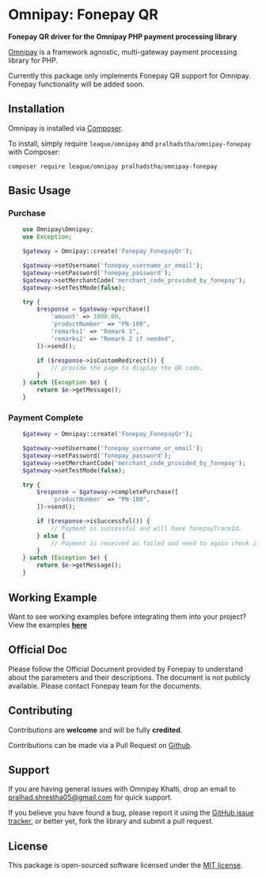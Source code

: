 # Omnipay: Fonepay QR

**Fonepay QR driver for the Omnipay PHP payment processing library**

[Omnipay](https://github.com/thephpleague/omnipay) is a framework agnostic, multi-gateway payment
processing library for PHP.

Currently this package only implements Fonepay QR support for Omnipay. Fonepay functionality will be added soon.

## Installation

Omnipay is installed via [Composer](http://getcomposer.org/).

To install, simply require `league/omnipay` and `pralhadstha/omnipay-fonepay` with Composer:

```
composer require league/omnipay pralhadstha/omnipay-fonepay
```

## Basic Usage

### Purchase

```php
    use Omnipay\Omnipay;
    use Exception;

    $gateway = Omnipay::create('Fonepay_FonepayQr');

    $gateway->setUsername('fonepay_username_or_email');
    $gateway->setPassword('fonepay_password');
    $gateway->setMerchantCode('merchant_code_provided_by_fonepay');
    $gateway->setTestMode(false);

    try {
        $response = $gateway->purchase([
            'amount' => 1000.00,
            'productNumber' => "PN-100",
            'remarks1' => "Remark 1",
            'remarks2' => "Remark 2 if needed",
        ])->send();

        if ($response->isCustomRedirect()) {
            // provide the page to display the QR code.
        }
    } catch (Exception $e) {
        return $e->getMessage();
    }
```

### Payment Complete

```php
    $gateway = Omnipay::create('Fonepay_FonepayQr');

    $gateway->setUsername('fonepay_username_or_email');
    $gateway->setPassword('fonepay_password');
    $gateway->setMerchantCode('merchant_code_provided_by_fonepay');
    $gateway->setTestMode(false);

    try {
        $response = $gateway->completePurchase([
            'productNumber' => "PN-100",
        ])->send();

        if ($response->isSuccessful()) {
            // Payment is successful and will have fonepayTraceId.
        } else {
            // Payment is received as failed and need to again check if payment is completed.
        }
    } catch (Exception $e) {
        return $e->getMessage();
    }
```

## Working Example

Want to see working examples before integrating them into your project? View the examples **[here](https://github.com/pralhadstha/payment-gateways-examples)**

## Official Doc

Please follow the Official Document provided by Fonepay to understand about the parameters and their descriptions. The document is not publicly available. Please contact Fonepay team for the documents.

## Contributing

Contributions are **welcome** and will be fully **credited**.

Contributions can be made via a Pull Request on [Github](https://github.com/pralhadstha/omnipay-fonepay).

## Support

If you are having general issues with Omnipay Khalti, drop an email to pralhad.shrestha05@gmail.com for quick support.

If you believe you have found a bug, please report it using the [GitHub issue tracker](https://github.com/pralhadstha/omnipay-fonepay/issues),
or better yet, fork the library and submit a pull request.

## License

This package is open-sourced software licensed under the [MIT license](https://opensource.org/licenses/MIT).
